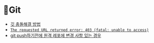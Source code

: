 # 📌Git
- [깃 충돌해결 방법](./git-confilct.md)
- [`The requested URL returned error: 403 (fatal: unable to access)`](./git-access-error.md)
- [git push하기전에 원격 레포에 변경 사항 있는 경우](./git-push-pull.md)
